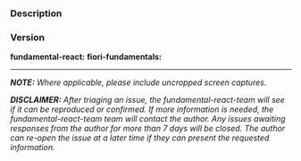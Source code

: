 ### Description


### Version
**fundamental-react:**
**fiori-fundamentals:**

---

_**NOTE:** Where applicable, please include uncropped screen captures._

_**DISCLAIMER:**
After triaging an issue, the fundamental-react-team will see if it can be reproduced or confirmed. If more information is needed, the fundamental-react-team team will contact the author.  Any issues awaiting responses from the author for more than 7 days will be closed.  The author can re-open the issue at a later time if they can present the requested information._